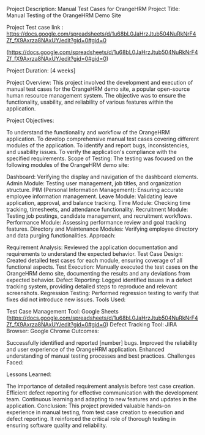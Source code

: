 Project Description: Manual Test Cases for OrangeHRM
Project Title: Manual Testing of the OrangeHRM Demo Site 

Project Test case link : https://docs.google.com/spreadsheets/d/1u68bL0JaHrzJtub504NuRkNrF4Zf_fX9Axrza8NAxUY/edit?gid=0#gid=0 

(https://docs.google.com/spreadsheets/d/1u68bL0JaHrzJtub504NuRkNrF4Zf_fX9Axrza8NAxUY/edit?gid=0#gid=0)

Project Duration: [4 weeks]

Project Overview:
This project involved the development and execution of manual test cases for the OrangeHRM demo site, a popular open-source human resource management system. The objective was to ensure the functionality, usability, and reliability of various features within the application.

Project Objectives:

To understand the functionality and workflow of the OrangeHRM application.
To develop comprehensive manual test cases covering different modules of the application.
To identify and report bugs, inconsistencies, and usability issues.
To verify the application's compliance with the specified requirements.
Scope of Testing:
The testing was focused on the following modules of the OrangeHRM demo site:

Dashboard: Verifying the display and navigation of the dashboard elements.
Admin Module: Testing user management, job titles, and organization structure.
PIM (Personal Information Management): Ensuring accurate employee information management.
Leave Module: Validating leave application, approval, and balance tracking.
Time Module: Checking time tracking, timesheets, and attendance functionality.
Recruitment Module: Testing job postings, candidate management, and recruitment workflows.
Performance Module: Assessing performance review and goal tracking features.
Directory and Maintenance Modules: Verifying employee directory and data purging functionalities.
Approach:

Requirement Analysis: Reviewed the application documentation and requirements to understand the expected behavior.
Test Case Design: Created detailed test cases for each module, ensuring coverage of all functional aspects.
Test Execution: Manually executed the test cases on the OrangeHRM demo site, documenting the results and any deviations from expected behavior.
Defect Reporting: Logged identified issues in a defect tracking system, providing detailed steps to reproduce and relevant screenshots.
Regression Testing: Performed regression testing to verify that fixes did not introduce new issues.
Tools Used:

Test Case Management Tool: Google Sheets (https://docs.google.com/spreadsheets/d/1u68bL0JaHrzJtub504NuRkNrF4Zf_fX9Axrza8NAxUY/edit?gid=0#gid=0)
Defect Tracking Tool: JIRA
Browser: Google Chrome
Outcomes:

Successfully identified and reported [number] bugs.
Improved the reliability and user experience of the OrangeHRM application.
Enhanced understanding of manual testing processes and best practices.
Challenges Faced:


Lessons Learned:

The importance of detailed requirement analysis before test case creation.
Efficient defect reporting for effective communication with the development team.
Continuous learning and adapting to new features and updates in the application.
Conclusion:
This project provided valuable hands-on experience in manual testing, from test case creation to execution and defect reporting. It reinforced the critical role of thorough testing in ensuring software quality and reliability.
